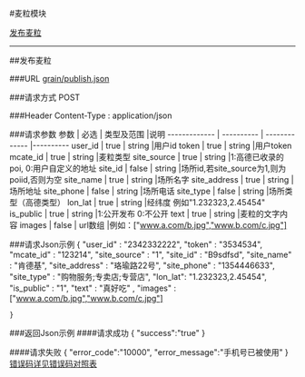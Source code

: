 #麦粒模块 

[发布麦粒](#1)

---
##<a id="1">发布麦粒</a>

###<a id="1.1">URL</a>
[grain/publish.json](http://api.maitian.com/v1/grain/publish.json)

###<a id="1.2">请求方式</a>
POST

###<a id="1.3">Header</a>
Content-Type : application/json

###<a id="1.4">请求参数</a>
     参数      | 必选 	    | 类型及范围     |说明
-------------  | ---------- | -------------  |---------- 
user_id        | true	    | string         |用户id
token          | true	    | string         |用户token
mcate_id       | true       | string         |麦粒类型
site_source    | true       | string         |1:高德已收录的poi, 0:用户自定义的地址
site_id        | false      | string         |场所id,若site_source为1,则为poiid,否则为空
site_name      | true       | string         |场所名字
site_address   | true       | string         |场所地址
site_phone     | false      | string         |场所电话
site_type      | false      | string         |场所类型（高德类型）
lon_lat        | true       | string         |经纬度 例如"1.232323,2.45454"
is_public      | true       | string         |1:公开发布 0:不公开
text           | true       | string         |麦粒的文字内容
images         | false      | url数组        |例如：["www.a.com/b.jpg","www.b.com/c.jpg"]

###<a id="1.5">请求Json示例</a>
	{
		"user_id" : "2342332222",
		"token" : "3534534",
		"mcate_id" : "123214",
		"site_source" : "1",
		"site_id" : "B9sdfsd",
		"site_name" : "肯德基",
		"site_address" : "珞瑜路22号",
		"site_phone" : "1354446633",
		"site_type" : "购物服务;专卖店;专营店",
		"lon_lat": "1.232323,2.45454",
		"is_public" : "1",
		"text" : "真好吃" ,
		"images" :["www.a.com/b.jpg","www.b.com/c.jpg"]
		
	}

###<a id="1.6">返回Json示例</a>
####<a id="1.6.1">请求成功</a>
	{
		"success":"true"
	}

####<a id="1.6.2">请求失败</a>
	{
		"error_code":"10000",
		"error_message":"手机号已被使用"
	}
[错误码详见错误码对照表](错误码对照表.md)


